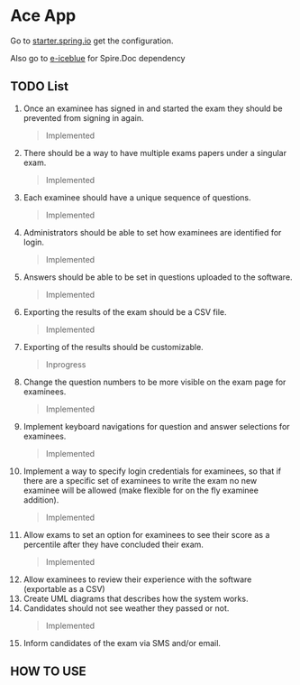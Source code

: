 # Ace App

Go to [starter.spring.io](https://start.spring.io/#!type=maven-project&language=java&platformVersion=3.3.0-SNAPSHOT&packaging=jar&jvmVersion=21&groupId=com.ace&artifactId=app&name=AceExamPlatform&description=Ace%20Exam%20Platform%20project%20for%20Spring%20Boot&packageName=com.ace.app&dependencies=devtools,web,thymeleaf,postgresql,lombok,data-jpa,validation,mail) get the configuration.

Also go to [e-iceblue](https://www.e-iceblue.com/Download/doc-for-java-free.html) for Spire.Doc dependency

## TODO List

1. Once an examinee has signed in and started the exam they should be prevented from signing in again.
	> Implemented
2. There should be a way to have multiple exams papers under a singular exam.
	> Implemented
3. Each examinee should have a unique sequence of questions.
	> Implemented
4. Administrators should be able to set how examinees are identified for login.
	> Implemented
5. Answers should be able to be set in questions uploaded to the software.
	> Implemented
6. Exporting the results of the exam should be a CSV file.
	> Implemented
7. Exporting of the results should be customizable.
	> Inprogress
8. Change the question numbers to be more visible on the exam page for examinees.
	> Implemented
9. Implement keyboard navigations for question and answer selections for examinees.
	> Implemented
10. Implement a way to specify login credentials for examinees, so that if there are a specific set of examinees to write the exam no new examinee will be allowed (make flexible for on the fly examinee addition).
	> Implemented
11. Allow exams to set an option for examinees to see their score as a percentile after they have concluded their exam.
	> Implemented
12. Allow examinees to review their experience with the software (exportable as a CSV)
13. Create UML diagrams that describes how the system works.
14. Candidates should not see weather they passed or not.
	> Implemented
15. Inform candidates of the exam via SMS and/or email.

## HOW TO USE


